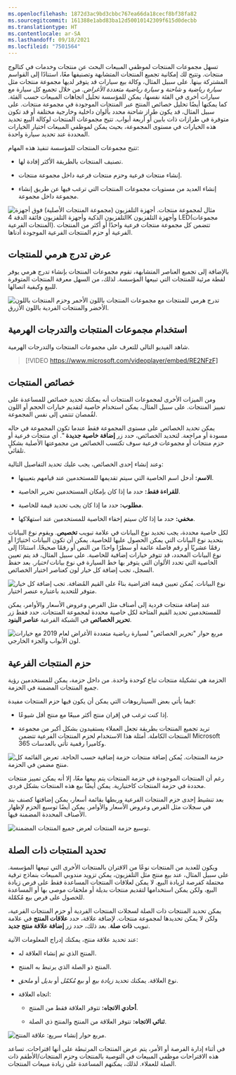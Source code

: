 ```yaml
---
ms.openlocfilehash: 1872d3ac9bd3cbbc767ea66da18cecf8bf38fa82
ms.sourcegitcommit: 161388e1abd83ba12d50010142309f615d0decbb
ms.translationtype: HT
ms.contentlocale: ar-SA
ms.lasthandoff: 09/18/2021
ms.locfileid: "7501564"
---
```

تسهل مجموعات المنتجات لموظفي المبيعات البحث عن منتجات وخدمات في كتالوج منتجات. وتتيح لك إمكانية تجميع المنتجات المتشابهة وتصنيفها معًا، استنادًا إلى القواسم المشتركة بينها. على سبيل المثال، وكالة بيع سيارات قد يتوفر لديها مجموعة منتجات مثل *سيارة رياضية* و *شاحنة* و *سيارة رياضية متعددة الأغراض*. من خلال تجميع كل سيارة مع سيارات أخرى في الفئة نفسها، يمكن للمؤسسة تحليل اتجاهات المبيعات حسب الفئة. كما يمكنها أيضًا تحليل خصائص المنتج عبر المنتجات الموجودة في مجموعة منتجات. على سبيل المثال، قد يكون طراز شاحنة محدد بألوان داخلية وخارجية مختلفة أو قد تكون متوفرة في طرازات ذات بابين أو أربعة أبواب. تتيح مجموعات المنتجات لوكالة البيع تحديد هذه الخيارات في مستوى المجموعة، بحيث يمكن لموظفي المبيعات اختيار الخيارات المحددة عند تحديد سيارة واحدة.

تتيح مجموعات المنتجات للمؤسسة تنفيذ هذه المهام:

- تصنيف المنتجات بالطريقة الأكثر إفادة لها.

- إنشاء منتجات فرعية وحزم منتجات فرعية داخل مجموعة منتجات.

- إنشاء العديد من مستويات مجموعات المنتجات التي ترغب فيها عن طريق إنشاء مجموعة داخل مجموعة.

![مثال لمجموعة منتجات. أجهزة التلفزيون (مجموعة المنتجات الأصلية) فوق أجهزة التلفزيون الذكية وأجهزة التلفزيون فائقة الدقة 4K وأجهزة التلفزيون LED(مجموعات المنتجات الفرعية). تتضمن كل مجموعة منتجات فرعية واحدًا أو أكثر من المنتجات الفرعية أو حزم المنتجات الفرعية الموجودة أدناها.](../media/PC-Unit4-1.png)

## <a name="view-a-product-hierarchy"></a>عرض تدرج هرمي للمنتجات

بالإضافة إلى تجميع العناصر المتشابهة، تقوم مجموعات المنتجات بإنشاء تدرج هرمي يوفر لقطة مرئية للمنتجات التي تبيعها المؤسسة. لذلك، من السهل معرفة المنتجات المتوفرة للبيع وكيفية اتصالها.

![تدرج هرمي للمنتجات مع مجموعات المنتجات باللون الأحمر وحزم المنتجات باللون الأخضر والمنتجات الفردية باللون الأزرق.](../media/PC-Unit4-2.png)

## <a name="use-product-families-and-hierarchies"></a>استخدام مجموعات المنتجات والتدرجات الهرمية

شاهد الفيديو التالي للتعرف على مجموعات المنتجات والتدرجات الهرمية.

> [!VIDEO https://www.microsoft.com/videoplayer/embed/RE2NFzF]

## <a name="product-properties"></a>خصائص المنتجات

ومن الميزات الأخرى لمجموعات المنتجات أنه يمكنك تحديد خصائص للمساعدة على تمييز المنتجات. على سبيل المثال، يمكن استخدام خاصية لتقديم خيارات الحجم أو اللون لقُمصان تنتمي إلى نفس المجموعة.

يمكن تحديد الخصائص على مستوى المجموعة فقط عندما تكون المجموعة في حاله مسودة أو مراجعة. لتحديد الخصائص، حدد زر **إضافة خاصية جديدة** ". أي منتجات فرعية أو حزم منتجات أو مجموعات فرعية سوف تكتسب الخصائص من مجموعتها الأصلية بشكلٍ تلقائي.

وعند إنشاء إحدى الخصائص، يجب عليك تحديد التفاصيل التالية:

- **الاسم:** أدخل اسم الخاصية التي سيتم تقديمها للمستخدمين عند قيامهم بتعيينها.

- **للقراءة فقط:** حدد ما إذا كان بإمكان المستخدمين تحرير الخاصية.

- **مطلوب:** حدد ما إذا كان يجب تحديد قيمة للخاصية.

- **مخفي:** حدد ما إذا كان سيتم إخفاء الخاصية للمستخدمين عند استهلاكها.

لكل خاصية محددة، يجب تحديد نوع البيانات في علامة تبويب **تخصيص**. ويقوم نوع البيانات بتحديد نوع البيانات التي يمكن الحصول عليها للخاصية. يمكن أن تكون البيانات اختيارًا أو رقمًا عشريًا أو رقم فاصلة عائمة أو سطرًا واحدًا من النص أو رقمًا صحيحًا. استنادًا إلى نوع البيانات المحدد، قد تتوفر خيارات إضافية للخاصية. على سبيل المثال، قد يتم تعيين الخاصية التي تحدد الألوان التي يتوفر بها خط السيارة في نوع بيانات *اختيار*. بعد حفظ السجل، تجب إضافة كل خيار لون كعناصر اختيار الخصائص.

![نوع البيانات. يُمكن تعيين قيمة افتراضية بناءً على القيم المُضافة. تجب إضافة كل خيار متوفر للتحديد باعتباره عنصر اختيار.](../media/PC-Unit4-3.png)

عند إضافة منتجات فردية إلى أصناف مثل الفرص وعروض الأسعار والأوامر، يمكن للمستخدمين تحديد القيم المتاحة لكل خاصية محددة لمجموعة المنتجات. حدد فقط زر **تحرير الخصائص** في الشبكة الفرعية **عناصر البنود**.

![مربع حوار "تحرير الخصائص" لسيارة رياضية متعددة الأغراض لعام 2019 مع خيارات لون الأبواب والجزء الخارجي.](../media/PC-Unit4-4.png)

## <a name="product-bundles"></a>حزم المنتجات الفرعية

الحزمة هي تشكيلة منتجات تباع كوحدة واحدة. من داخل حزمة، يمكن للمستخدمين رؤية جميع المنتجات المضمنة في الحزمة.

فيما يأتي بعض السيناريوهات التي يمكن أن يكون فيها حزم المنتجات مفيدة:

- إذا كنت ترغب في إقران منتج أكثر مبيعًا مع منتج أقل شيوعًا.

- تريد تجميع المنتجات بطريقة تجعل العملاء يستفيدون بشكل أكبر من مجموعة المنتجات الكاملة. أمثلة هذا الاستخدام لحزم المنتجات الفرعية تتضمن Microsoft 365 وكاميرا رقمية تأتي بالعدسات.

![حزمة المنتجات. يُمكن إضافة منتجات حزمة إضافية حسب الحاجة. تعرض القائمة كل منتج مضمن في الحزمة.](../media/PC-Unit4-5.png)

رغم أن المنتجات الموجودة في حزمة المنتجات يتم بيعها معًا، إلا أنه يمكن تمييز منتجات محددة في حزمة المنتجات كاختيارية. يمكن أيضًا بيع هذه المنتجات بشكل فردي.

بعد تنشيط إحدى حزم المنتجات الفرعية وربطها بقائمة أسعار، يمكن إضافتها كصنف بند في سجلات مثل الفرص وعروض الأسعار والأوامر. يمكن أيضًا توسيع الحزم لإظهار الأصناف المحددة المضمنة فيها.

![توسيع حزمة المنتجات لعرض جميع المنتجات المضمنة.](../media/PC-Unit4-6.png)

## <a name="defining-related-products"></a>تحديد المنتجات ذات الصلة

ويكون للعديد من المنتجات نوعًا من الاقتران بالمنتجات الأخرى التي تبيعها المؤسسة. على سبيل المثال، عند بيع منتج مثل التلفزيون، يمكن تزويد مندوبي المبيعات بنماذج ترقية محتملة كفرصة لزيادة البيع. لا يمكن لعلاقات المنتجات المساعدة فقط على فرص زيادة البيع، ولكن يمكن استخدامها لتقديم منتجات بديلة أو ملحقات موصى بها أو المساعدة للحصول على فرص بيع مُكمّلة.

يمكن تحديد المنتجات ذات الصلة لسجلات المنتجات الفردية أو حزم المنتجات الفرعية، ولكن لا يمكن تحديدها لمجموعة منتجات. لإضافة علاقة، حدد **علاقات المنتج** في علامة تبويب **ذات صلة**. بعد ذلك، حدد زر **إضافة علاقة منتج جديد**.

عند تحديد علاقة منتج، يمكنك إدراج المعلومات الآتية:

- المنتج الذي تم إنشاء العلاقة له.

- المنتج ذو الصلة الذي يرتبط به المنتج.

- نوع العلاقة. يمكنك تحديد *زيادة بيع*  أو *بيع مُكمّل* أو *بديل* أو *ملحق*.

- اتجاه العلاقة:

    - **أحادي الاتجاه:** تتوفر العلاقة فقط من المنتج.
    
    - **ثنائي الاتجاه:** تتوفر العلاقة من المنتج والمنتج ذي الصلة.

![مربع حوار إنشاء سريع: علاقة المنتج.](../media/PC-Unit4-7.png)

في أثناء إدارة الفرصة أو الأمر، يتم عرض المنتجات المرتبطة على أنها اقتراحات. تساعد هذه الاقتراحات موظفي المبيعات في التوصية بالمنتجات وحزم المنتجات/الأطقم ذات الصلة للعملاء. لذلك، يمكنهم المساعدة على زيادة مبيعات المنتجات.
